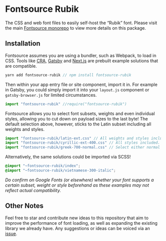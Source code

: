 # Fontsource Rubik

The CSS and web font files to easily self-host the “Rubik” font. Please visit the main [Fontsource monorepo](https://github.com/DecliningLotus/fontsource) to view more details on this package.

## Installation

Fontsource assumes you are using a bundler, such as Webpack, to load in CSS. Tools like [CRA](https://create-react-app.dev/), [Gatsby](https://www.gatsbyjs.org/) and [Next.js](https://nextjs.org/) are prebuilt example solutions that are compatible.

```javascript
yarn add fontsource-rubik // npm install fontsource-rubik
```

Then within your app entry file or site component, import it in. For example in Gatsby, you could simply import it into your `layout.js` component or `gatsby-browser.js` for limited circumstances.

```javascript
import "fontsource-rubik" //require("fontsource-rubik")
```

Fontsource allows you to select font subsets, weights and even individual styles, allowing you to cut down on payload sizes to the last byte! The default selection above, however, sticks to the Latin subset including all weights and styles.

```javascript
import "fontsource-rubik/latin-ext.css" // All weights and styles included.
import "fontsource-rubik/cyrillic-ext-400.css" // All styles included.
import "fontsource-rubik/greek-700-normal.css" // Select either normal or italic.
```

Alternatively, the same solutions could be imported via SCSS!

```scss
@import "~fontsource-rubik/index";
@import "~fontsource-rubik/vietnamese-300-italic";
```

_Do confirm on Google Fonts (or elsewhere) whether your font supports a certain subset, weight or style beforehand as these examples may not reflect actual compatibility._

## Other Notes

Feel free to star and contribute new ideas to this repository that aim to improve the performance of font loading, as well as expanding the existing library we already have. Any suggestions or ideas can be voiced via an [issue](https://github.com/DecliningLotus/fontsource/issues).
